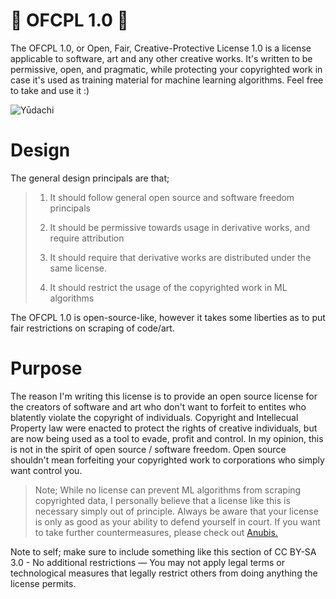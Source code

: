 # 🎏 OFCPL 1.0 🎏
The OFCPL 1.0, or Open, Fair, Creative-Protective License 1.0 is a license applicable to software, art  and any other creative works. It's written to be permissive, open, and pragmatic, while protecting your copyrighted work in case it's used as training material for machine learning algorithms. Feel free to take and use it :)

![Yūdachi](https://github.com/user-attachments/assets/41422472-c6d2-49e4-9199-7fcfdf1e1f40)

# Design
The general design principals are that;

>  1. It should follow general open source and software freedom principals
>
>  2. It should be permissive towards usage in derivative works, and require attribution
>
>  3. It should require that derivative works are distributed under the same license.
>     
>  4. It should restrict the usage of the copyrighted work in ML algorithms

The OFCPL 1.0 is open-source-like, however it takes some liberties as to put fair restrictions on scraping of code/art.

# Purpose
The reason I'm writing this license is to provide an open source license for the creators of software and art who don't want to forfeit to entites who blatently violate the copyright of individuals. Copyright and Intellecual Property law were enacted to protect the rights of creative individuals, but are now being used as a tool to evade, profit and control. In my opinion, this is not in the spirit of open source / software freedom. Open source shouldn't mean forfeiting your copyrighted work to corporations who simply want control you.

> Note; While no license can prevent ML algorithms from scraping copyrighted data, I personally believe that a license like this is necessary simply out of principle. Always be aware that your license is only as good as your ability to defend yourself in court. If you want to take further countermeasures, please check out [Anubis.](https://github.com/TecharoHQ/anubis)



Note to self; make sure to include something like this section of CC BY-SA 3.0 - 
 No additional restrictions — You may not apply legal terms or technological measures that legally restrict others from doing anything the license permits. 
